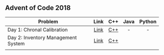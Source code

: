 ## Advent of Code 2018

| Problem | Link | C++ | Java | Python |
| --- | :---: | :---: | :---: | :---: |
| Day 1: Chronal Calibration | [Link](https://adventofcode.com/2018/day/1) | [C++](Day-01-Chronal-Calibration/cpp-2018-01/) | - | - |
| Day 2: Inventory Management System | [Link](https://adventofcode.com/2018/day/2) | [C++](Day-02-Inventory-Management-System/cpp-2018-02/) | | |
| | | | | |

